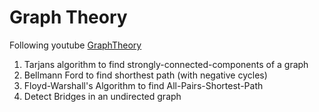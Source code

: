 # Graph Theory

Following youtube [GraphTheory](https://www.youtube.com/watch?v=09_LlHjoEiY&t=12358s)

1. Tarjans algorithm to find strongly-connected-components of a graph
2. Bellmann Ford to find shorthest path (with negative cycles)
3. Floyd-Warshall's Algorithm to find All-Pairs-Shortest-Path
4. Detect Bridges in an undirected graph
